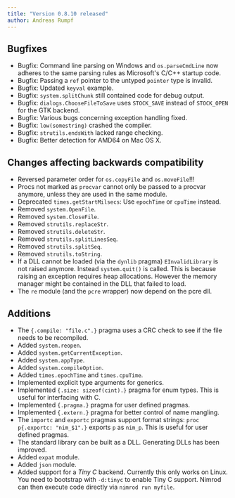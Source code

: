 ```yaml
---
title: "Version 0.8.10 released"
author: Andreas Rumpf
---
```


Bugfixes
--------
- Bugfix: Command line parsing on Windows and ``os.parseCmdLine`` now adheres
  to the same parsing rules as Microsoft's C/C++ startup code.
- Bugfix: Passing a ``ref`` pointer to the untyped ``pointer`` type is invalid.
- Bugfix: Updated ``keyval`` example.
- Bugfix: ``system.splitChunk`` still contained code for debug output.
- Bugfix: ``dialogs.ChooseFileToSave`` uses ``STOCK_SAVE`` instead of
  ``STOCK_OPEN`` for the GTK backend.
- Bugfix: Various bugs concerning exception handling fixed.
- Bugfix: ``low(somestring)`` crashed the compiler.
- Bugfix: ``strutils.endsWith`` lacked range checking.
- Bugfix: Better detection for AMD64 on Mac OS X.


Changes affecting backwards compatibility
-----------------------------------------

- Reversed parameter order for ``os.copyFile`` and ``os.moveFile``!!!
- Procs not marked as ``procvar`` cannot only be passed to a procvar anymore,
  unless they are used in the same module.
- Deprecated ``times.getStartMilsecs``: Use ``epochTime`` or ``cpuTime``
  instead.
- Removed ``system.OpenFile``.
- Removed ``system.CloseFile``.
- Removed ``strutils.replaceStr``.
- Removed ``strutils.deleteStr``.
- Removed ``strutils.splitLinesSeq``.
- Removed ``strutils.splitSeq``.
- Removed ``strutils.toString``.
- If a DLL cannot be loaded (via the ``dynlib`` pragma) ``EInvalidLibrary``
  is not raised anymore. Instead ``system.quit()`` is called. This is because
  raising an exception requires heap allocations. However the memory manager
  might be contained in the DLL that failed to load.
- The ``re`` module (and the ``pcre`` wrapper) now depend on the pcre dll.


Additions
---------

- The ``{.compile: "file.c".}`` pragma uses a CRC check to see if the file
  needs to be recompiled.
- Added ``system.reopen``.
- Added ``system.getCurrentException``.
- Added ``system.appType``.
- Added ``system.compileOption``.
- Added ``times.epochTime`` and ``times.cpuTime``.
- Implemented explicit type arguments for generics.
- Implemented ``{.size: sizeof(cint).}`` pragma for enum types. This is useful
  for interfacing with C.
- Implemented ``{.pragma.}`` pragma for user defined pragmas.
- Implemented ``{.extern.}`` pragma for better control of name mangling.
- The ``importc`` and ``exportc`` pragmas support format strings:
  ``proc p{.exportc: "nim_$1".}`` exports ``p`` as ``nim_p``. This is useful
  for user defined pragmas.
- The standard library can be built as a DLL. Generating DLLs has been
  improved.
- Added ``expat`` module.
- Added ``json`` module.
- Added support for a *Tiny C* backend. Currently this only works on Linux.
  You need to bootstrap with ``-d:tinyc`` to enable Tiny C support. Nimrod
  can then execute code directly via ``nimrod run myfile``.
